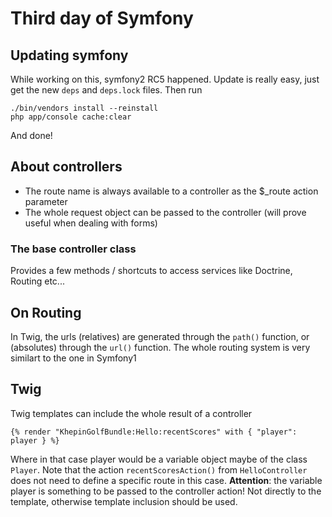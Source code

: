 # Third day of Symfony

## Updating symfony

While working on this, symfony2 RC5 happened. Update is really easy, just get the new `deps` and `deps.lock` files. Then run

    ./bin/vendors install --reinstall
    php app/console cache:clear

And done!

## About controllers

- The route name is always available to a controller as the $_route action parameter
- The whole request object can be passed to the controller (will prove useful when dealing with forms)

### The base controller class

Provides a few methods / shortcuts to access services like Doctrine, Routing etc...

## On Routing

In Twig, the urls (relatives) are generated through the `path()` function, or (absolutes) through the `url()` function. The whole routing system is very similart to the one in Symfony1

## Twig

Twig templates can include the whole result of a controller

    {% render "KhepinGolfBundle:Hello:recentScores" with { "player": player } %}

Where in that case player would be a variable object maybe of the class `Player`. Note that the action `recentScoresAction()` from `HelloController` does not need to define a specific route in this case.
__Attention__: the variable player is something to be passed to the controller action! Not directly to the template, otherwise template inclusion should be used.



